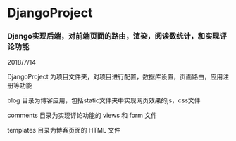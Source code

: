 # DjangoProject
### Django实现后端，对前端页面的路由，渲染，阅读数统计，和实现评论功能
2018/7/14

 DjangoProject 为项目文件夹，对项目进行配置，数据库设置，页面路由，应用注册等功能
 
 blog 目录为博客应用，包括static文件夹中实现网页效果的js，css文件
 
 comments 目录为实现评论功能的 views 和 form 文件
 
 templates 目录为博客页面的 HTML 文件
 

